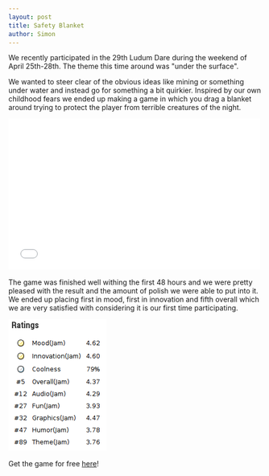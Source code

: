 ```yaml
---
layout: post
title: Safety Blanket
author: Simon
---
```

We recently participated in the 29th Ludum Dare during the weekend of April 25th-28th.
The theme this time around was "under the surface".

We wanted to steer clear of the obvious ideas like mining or something under water and instead go
for something a bit quirkier. Inspired by our own childhood fears we ended up making a game in
which you drag a blanket around trying to protect the player from terrible creatures of the night.

<div class="centered-div">
	<iframe width="500" height="300" src="//www.youtube.com/embed/9ZszqcVc6fU" frameborder="0" allowfullscreen>
	</iframe>
</div>

The game was finished well withing the first 48 hours and we were pretty pleased with the result
and the amount of polish we were able to put into it.
We ended up placing first in mood, first in innovation and fifth overall which we are very
satisfied with considering it is our first time participating.

<div class="centered-div">
	<img src="/images/ld29results.png">
</div>

Get the game for free [here](/games/safetyblanket)!
